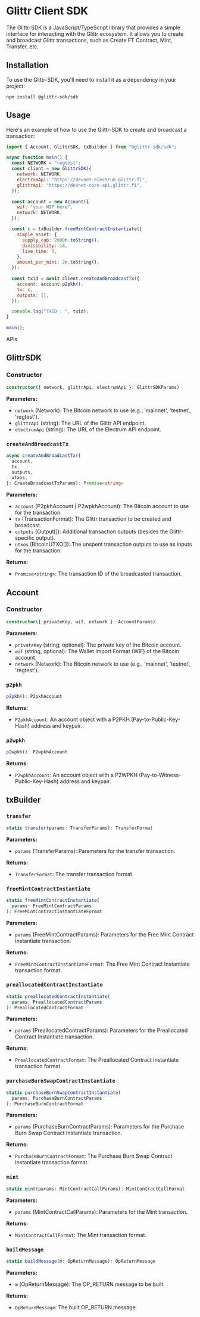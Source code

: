 # Glittr Client SDK

The Glittr-SDK is a JavaScript/TypeScript library that provides a simple interface for interacting with the Glittr ecosystem. It allows you to create and broadcast Glittr transactions, such as Create FT Contract, Mint, Transfer, etc.

## Installation

To use the Glittr-SDK, you'll need to install it as a dependency in your project:

```
npm install @glittr-sdk/sdk
```

## Usage

Here's an example of how to use the Glittr-SDK to create and broadcast a transaction:

```javascript
import { Account, GlittrSDK, txBuilder } from "@glittr-sdk/sdk";

async function main() {
  const NETWORK = "regtest";
  const client = new GlittrSDK({
    network: NETWORK,
    electrumApi: "https://devnet-electrum.glittr.fi",
    glittrApi: "https://devnet-core-api.glittr.fi",
  });

  const account = new Account({
    wif: "your WIF here",
    network: NETWORK,
  });

  const c = txBuilder.freeMintContractInstantiate({
    simple_asset: {
      supply_cap: 2000n.toString(),
      divisibility: 18,
      live_time: 0,
    },
    amount_per_mint: 2n.toString(),
  });

  const txid = await client.createAndBroadcastTx({
    account: account.p2pkh(),
    tx: c,
    outputs: [],
  });

  console.log("TXID : ", txid);
}

main();
```

APIs
## GlittrSDK
### Constructor

```typescript
constructor({ network, glittrApi, electrumApi }: GlittrSDKParams)
```

**Parameters:**
- `network` (Network): The Bitcoin network to use (e.g., 'mainnet', 'testnet', 'regtest').
- `glittrApi` (string): The URL of the Glittr API endpoint.
- `electrumApi` (string): The URL of the Electrum API endpoint.

### `createAndBroadcastTx`

```typescript
async createAndBroadcastTx({
  account,
  tx,
  outputs,
  utxos,
}: CreateBroadcastTxParams): Promise<string>
```

**Parameters:**
- `account` (P2pkhAccount | P2wpkhAccount): The Bitcoin account to use for the transaction.
- `tx` (TransactionFormat): The Glittr transaction to be created and broadcast.
- `outputs` (Output[]): Additional transaction outputs (besides the Glittr-specific output).
- `utxos` (BitcoinUTXO[]): The unspent transaction outputs to use as inputs for the transaction.

**Returns:**
- `Promise<string>`: The transaction ID of the broadcasted transaction.

## Account
### Constructor

```typescript
constructor({ privateKey, wif, network }: AccountParams)
```

**Parameters:**
- `privateKey` (string, optional): The private key of the Bitcoin account.
- `wif` (string, optional): The Wallet Import Format (WIF) of the Bitcoin account.
- `network` (Network): The Bitcoin network to use (e.g., 'mainnet', 'testnet', 'regtest').

### `p2pkh`

```typescript
p2pkh(): P2pkhAccount
```

**Returns:**
- `P2pkhAccount`: An account object with a P2PKH (Pay-to-Public-Key-Hash) address and keypair.

### `p2wpkh`

```typescript
p2wpkh(): P2wpkhAccount
```

**Returns:**
- `P2wpkhAccount`: An account object with a P2WPKH (Pay-to-Witness-Public-Key-Hash) address and keypair.

## txBuilder
### `transfer`

```typescript
static transfer(params: TransferParams): TransferFormat
```

**Parameters:**
- `params` (TransferParams): Parameters for the transfer transaction.

**Returns:**
- `TransferFormat`: The transfer transaction format.

### `freeMintContractInstantiate`

```typescript
static freeMintContractInstantiate(
  params: FreeMintContractParams
): FreeMintContractInstantiateFormat
```

**Parameters:**
- `params` (FreeMintContractParams): Parameters for the Free Mint Contract Instantiate transaction.

**Returns:**
- `FreeMintContractInstantiateFormat`: The Free Mint Contract Instantiate transaction format.

### `preallocatedContractInstantiate`

```typescript
static preallocatedContractInstantiate(
  params: PreallocatedContractParams
): PreallocatedContractFormat
```

**Parameters:**
- `params` (PreallocatedContractParams): Parameters for the Preallocated Contract Instantiate transaction.

**Returns:**
- `PreallocatedContractFormat`: The Preallocated Contract Instantiate transaction format.

### `purchaseBurnSwapContractInstantiate`

```typescript
static purchaseBurnSwapContractInstantiate(
  params: PurchaseBurnContractParams
): PurchaseBurnContractFormat
```

**Parameters:**
- `params` (PurchaseBurnContractParams): Parameters for the Purchase Burn Swap Contract Instantiate transaction.

**Returns:**
- `PurchaseBurnContractFormat`: The Purchase Burn Swap Contract Instantiate transaction format.

### `mint`

```typescript
static mint(params: MintContractCallParams): MintContractCallFormat
```

**Parameters:**
- `params` (MintContractCallParams): Parameters for the Mint transaction.

**Returns:**
- `MintContractCallFormat`: The Mint transaction format.

### `buildMessage`

```typescript
static buildMessage(m: OpReturnMessage): OpReturnMessage
```

**Parameters:**
- `m` (OpReturnMessage): The OP_RETURN message to be built.

**Returns:**
- `OpReturnMessage`: The built OP_RETURN message.